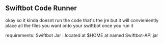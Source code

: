 ## Swiftbot Code Runner

okay so it kinda doesnt run the code that's the jre but it will convieniently place all the files you want
onto your swiftbot once you run it

requirements:
Swiftbot Jar : located at $HOME at named Swiftbot-API.jar
